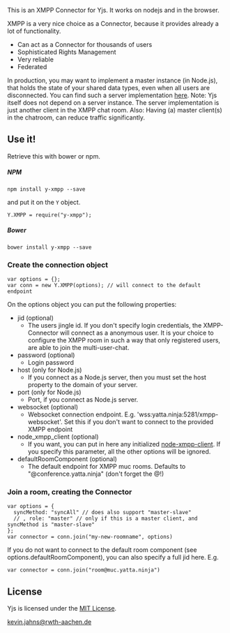This is an XMPP Connector for Yjs. It works on nodejs and in the browser.

XMPP is a very nice choice as a Connector, because it provides already a lot of functionality.

* Can act as a Connector for thousands of users
* Sophisticated Rights Management
* Very reliable
* Federated

In production, you may want to implement a master instance (in Node.js), that holds the state of your shared data types, even when all users are disconnected. You can find such a server implementation [here](https://github.com/DadaMonad/meme-together/blob/master/server.js). Note: Yjs itself does not depend on a server instance. The server implementation is just another client in the XMPP chat room. Also: Having (a) master client(s) in the chatroom, can reduce traffic significantly.

## Use it!
Retrieve this with bower or npm.

##### NPM
```
npm install y-xmpp --save
```
and put it on the `Y` object.

```
Y.XMPP = require("y-xmpp");
```

##### Bower
```
bower install y-xmpp --save
```

### Create the connection object
```
var options = {};
var conn = new Y.XMPP(options); // will connect to the default endpoint
```

On the options object you can put the following properties:
* jid (optional)
  * The users jingle id. If you don't specify login credentials, the XMPP-Connector will connect as a anonymous user. It is your choice to configure the XMPP room in such a way that only registered users, are able to join the multi-user-chat.
* password (optional)
  * Login password</dd>
* host (only for Node.js)
  * If you connect as a Node.js server, then you must set the host property to the domain of your server.
* port (only for Node.js)
  * Port, if you connect as Node.js server.
* websocket (optional)
  * Websocket connection endpoint. E.g. 'wss:yatta.ninja:5281/xmpp-websocket'. Set this if you don't want to connect to the provided XMPP endpoint
* node_xmpp_client (optional)
  * If you want, you can put in here any initialized [node-xmpp-client](https://github.com/node-xmpp/node-xmpp-client). If you specify this parameter, all the other options will be ignored.
* defaultRoomComponent (optional)
  * The default endpoint for XMPP muc rooms. Defaults to "@conference.yatta.ninja" (don't forget the @!)

### Join a room, creating the Connector
```
var options = {
  syncMethod: "syncAll" // does also support "master-slave"
  // , role: "master" // only if this is a master client, and syncMethod is "master-slave"
};
var connector = conn.join("my-new-roomname", options)
```

If you do not want to connect to the default room component (see options.defaultRoomComponent), you can also specify a full jid here. E.g.
```
var connector = conn.join("room@muc.yatta.ninja")
```

## License
Yjs is licensed under the [MIT License](./LICENSE.txt).

<kevin.jahns@rwth-aachen.de>

